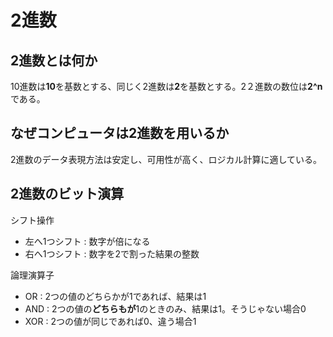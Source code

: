 ﻿# 2進数

## 2進数とは何か

10進数は**10**を基数とする、同じく2進数は**2**を基数とする。2２進数の数位は**2^n**である。

## なぜコンピュータは2進数を用いるか

2進数のデータ表現方法は安定し、可用性が高く、ロジカル計算に適している。

## 2進数のビット演算

シフト操作

- 左へ1つシフト : 数字が倍になる
- 右へ1つシフト : 数字を2で割った結果の整数

論理演算子

- OR : 2つの値のどちらかが1であれば、結果は1
- AND : 2つの値の**どちらもが**1のときのみ、結果は1。そうじゃない場合0
- XOR : 2つの値が同じであれば0、違う場合1